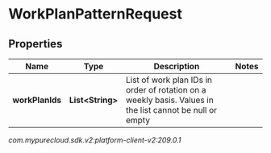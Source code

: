 # WorkPlanPatternRequest


## Properties

| Name | Type | Description | Notes |
| ------------ | ------------- | ------------- | ------------- |
| **workPlanIds** | **List&lt;String&gt;** | List of work plan IDs in order of rotation on a weekly basis. Values in the list cannot be null or empty |  |




_com.mypurecloud.sdk.v2:platform-client-v2:209.0.1_
